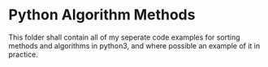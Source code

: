 # Python Algorithm Methods

This folder shall contain all of my seperate code examples for sorting methods and algorithms in python3, and where possible an example of it in practice.